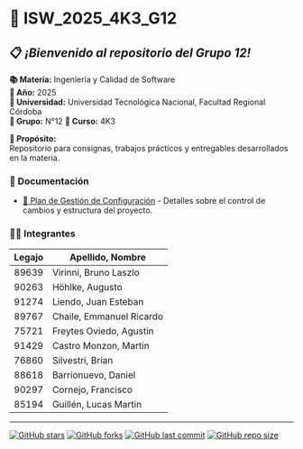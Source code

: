 # 🚀 ISW_2025_4K3_G12

## 📋 ***¡Bienvenido al repositorio del Grupo 12!***
**📚 Materia:** Ingeniería y Calidad de Software  
**📅 Año:** 2025  
**🏫 Universidad:** Universidad Tecnológica Nacional, Facultad Regional Córdoba  
**👥 Grupo:** N°12 **👥 Curso:** 4K3



**🎯 Propósito:**  
Repositorio para consignas, trabajos prácticos y entregables desarrollados en la materia.  

### 📖 Documentación
- [📄 Plan de Gestión de Configuración](Plan_Gestion.md) - Detalles sobre el control de cambios y estructura del proyecto.


### 👨‍💻 Integrantes

| Legajo | Apellido, Nombre |
|--------|-----------------------------|
| 89639  | Virinni, Bruno Laszlo       |
| 90263  | Höhlke, Augusto             |
| 91274  | Liendo, Juan Esteban        |
| 89767  | Chaile, Emmanuel Ricardo    |
| 75721  | Freytes Oviedo, Agustin     |
| 91429  | Castro Monzon, Martin       |
| 76860  | Silvestri, Brian            |
| 88618  | Barrionuevo, Daniel         |
| 90297  | Cornejo, Francisco          |
| 85194  | Guillén, Lucas Martin       |

---

[![GitHub stars](https://img.shields.io/github/stars/Brun02K20/ISW_2025_4K3_G12?style=social)](https://github.com/Brun02K20/ISW_2025_4K3_G12)
[![GitHub forks](https://img.shields.io/github/forks/Brun02K20/ISW_2025_4K3_G12?style=social)](https://github.com/Brun02K20/ISW_2025_4K3_G12)
[![GitHub last commit](https://img.shields.io/github/last-commit/Brun02K20/ISW_2025_4K3_G12)](https://github.com/Brun02K20/ISW_2025_4K3_G12)
[![GitHub repo size](https://img.shields.io/github/repo-size/Brun02K20/ISW_2025_4K3_G12)](https://github.com/Brun02K20/ISW_2025_4K3_G12)
